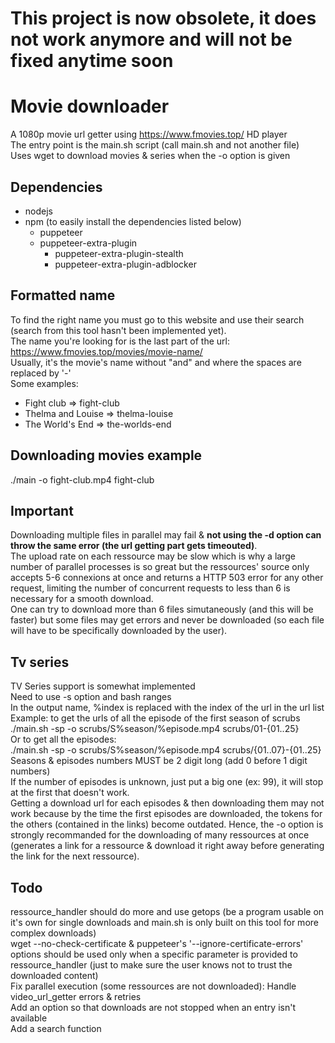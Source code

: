 
# This project is now obsolete, it does not work anymore and will not be fixed anytime soon

# Movie downloader 
A 1080p movie url getter using https://www.fmovies.top/ HD player  
The entry point is the main.sh script (call main.sh and not another file)  
Uses wget to download movies & series when the -o option is given  

## Dependencies
- nodejs
- npm (to easily install the dependencies listed below)
    - puppeteer
    - puppeteer-extra-plugin
        - puppeteer-extra-plugin-stealth
        - puppeteer-extra-plugin-adblocker

## Formatted name
To find the right name you must go to this website and use their search (search from this tool hasn't been implemented yet).  
The name you're looking for is the last part of the url: https://www.fmovies.top/movies/movie-name/  
Usually, it's the movie's name without "and" and where the spaces are replaced by '-'  
Some examples:
- Fight club => fight-club
- Thelma and Louise => thelma-louise
- The World's End => the-worlds-end

## Downloading movies example
./main -o fight-club.mp4 fight-club  

## Important
Downloading multiple files in parallel may fail & **not using the -d option can throw the same error (the url getting part gets timeouted)**.  
The upload rate on each ressource may be slow which is why a large number of parallel processes is so great but the ressources' source only accepts 5-6 connexions at once and returns a HTTP 503 error for any other request, limiting the number of concurrent requests to less than 6 is necessary for a smooth download.  
One can try to download more than 6 files simutaneously (and this will be faster) but some files may get errors and never be downloaded (so each file will have to be specifically downloaded by the user).  

## Tv series
TV Series support is somewhat implemented  
Need to use -s option and bash ranges  
In the output name, %index is replaced with the index of the url in the url list  
Example: to get the urls of all the episode of the first season of scrubs  
./main.sh -sp -o scrubs/S%season/%episode.mp4 scrubs/01-{01..25}  
Or to get all the episodes:  
./main.sh -sp -o scrubs/S%season/%episode.mp4 scrubs/{01..07}-{01..25}  
Seasons & episodes numbers MUST be 2 digit long (add 0 before 1 digit numbers)  
If the number of episodes is unknown, just put a big one (ex: 99), it will stop at the first that doesn't work.  
Getting a download url for each episodes & then downloading them may not work because by the time the first episodes are downloaded, the tokens for the others (contained in the links) become outdated. Hence, the -o option is strongly recommanded for the downloading of many ressources at once (generates a link for a ressource & download it right away before generating the link for the next ressource).  

## Todo
ressource\_handler should do more and use getops (be a program usable on it's own for single downloads and main.sh is only built on this tool for more complex downloads)  
wget --no-check-certificate & puppeteer's '--ignore-certificate-errors' options should be used only when a specific parameter is provided to ressource\_handler (just to make sure the user knows not to trust the downloaded content)  
Fix parallel execution (some ressources are not downloaded): Handle video\_url\_getter errors & retries  
Add an option so that downloads are not stopped when an entry isn't available  
Add a search function  


